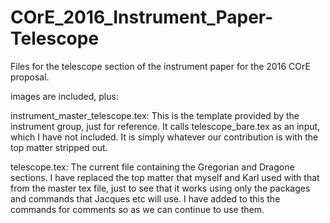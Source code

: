 # COrE_2016_Instrument_Paper-Telescope
Files for the telescope section of the instrument paper for the 2016 COrE proposal. 

images are included, plus:

instrument_master_telescope.tex: This is the template provided by the instrument group, just for reference. It calls telescope_bare.tex as an input, which I have not included. It is simply whatever our contribution is with the top matter stripped out.

telescope.tex: The current file containing the Gregorian and Dragone sections. I have replaced the top matter that myself and Karl used with that from the master tex file, just to see that it works using only the packages and commands that Jacques etc will use. I have added to this the commands for comments so as we can continue to use them.



